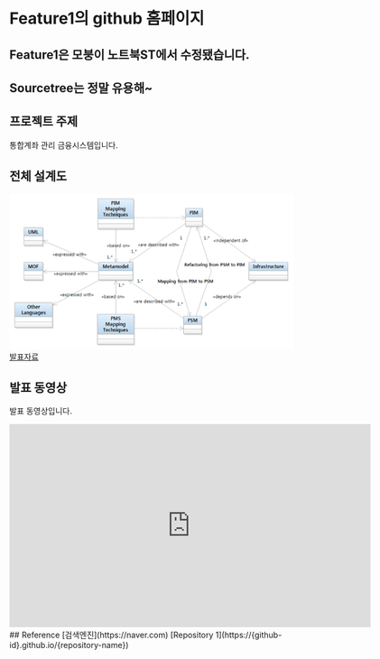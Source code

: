 # Feature1의 github 홈페이지
## Feature1은 모붕이 노트북ST에서 수정됐습니다.
## Sourcetree는 정말 유용해~
## 프로젝트 주제
통합계좌 관리 금융시스템입니다.
## 전체 설계도
<img src="architecture.png"/><br>
[발표자료](/project.pdf)<br>
## 발표 동영상
발표 동영상입니다.
<iframe id="ytplayer" type="text/html" width="640" height="360"
src="https://www.youtube.com/embed/reOGfxYJre0" frameborder="0"></iframe>
## Reference
[검색엔진](https://naver.com)
[Repository 1](https://{github-id}.github.io/{repository-name})
